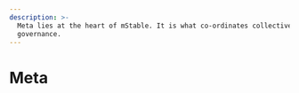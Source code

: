 ```yaml
---
description: >-
  Meta lies at the heart of mStable. It is what co-ordinates collective
  governance.
---
```


# Meta

